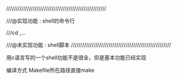 
/////////////////////////////////////////////////////

///@实现功能   : shell的命令行

///cd ,...

///@未实现功能 : shell脚本
/////////////////////////////////////////////////////



用c语言写的一个shell功能不是很全，但是基本功能已经实现



编译方式
    Makefile所在路径直接make

